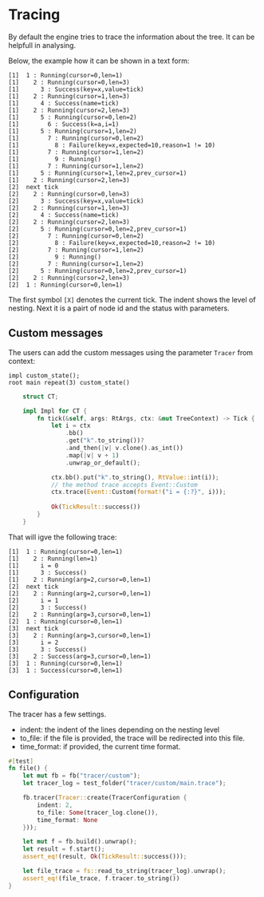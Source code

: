 # Tracing
By default the engine tries to trace the information about the tree.
It can be helpfull in analysing.

Below, the example how it can be shown in a text form:
```text
[1]  1 : Running(cursor=0,len=1)
[1]    2 : Running(cursor=0,len=3)
[1]      3 : Success(key=x,value=tick)
[1]    2 : Running(cursor=1,len=3)
[1]      4 : Success(name=tick)
[1]    2 : Running(cursor=2,len=3)
[1]      5 : Running(cursor=0,len=2)
[1]        6 : Success(k=a,i=1)
[1]      5 : Running(cursor=1,len=2)
[1]        7 : Running(cursor=0,len=2)
[1]          8 : Failure(key=x,expected=10,reason=1 != 10)
[1]        7 : Running(cursor=1,len=2)
[1]          9 : Running()
[1]        7 : Running(cursor=1,len=2)
[1]      5 : Running(cursor=1,len=2,prev_cursor=1)
[1]    2 : Running(cursor=2,len=3)
[2]  next tick
[2]    2 : Running(cursor=0,len=3)
[2]      3 : Success(key=x,value=tick)
[2]    2 : Running(cursor=1,len=3)
[2]      4 : Success(name=tick)
[2]    2 : Running(cursor=2,len=3)
[2]      5 : Running(cursor=0,len=2,prev_cursor=1)
[2]        7 : Running(cursor=0,len=2)
[2]          8 : Failure(key=x,expected=10,reason=2 != 10)
[2]        7 : Running(cursor=1,len=2)
[2]          9 : Running()
[2]        7 : Running(cursor=1,len=2)
[2]      5 : Running(cursor=0,len=2,prev_cursor=1)
[2]    2 : Running(cursor=2,len=3)
[2]  1 : Running(cursor=0,len=1)
```
The first symbol `[X]` denotes the current tick. 
The indent shows the level of nesting.
Next it is a pairt of node id and the status with parameters.

## Custom messages
The users can add the custom messages using the parameter `Tracer` from context:

```f-tree
impl custom_state();
root main repeat(3) custom_state()
```


```rust
    struct CT;

    impl Impl for CT {
        fn tick(&self, args: RtArgs, ctx: &mut TreeContext) -> Tick {
            let i = ctx
                .bb()
                .get("k".to_string())?
                .and_then(|v| v.clone().as_int())
                .map(|v| v + 1)
                .unwrap_or_default();

            ctx.bb().put("k".to_string(), RtValue::int(i));
            // the method trace accepts Event::Custom
            ctx.trace(Event::Custom(format!("i = {:?}", i)));
            
            Ok(TickResult::success())
        }
    }

```

That will igve the following trace:

```
[1]  1 : Running(cursor=0,len=1)
[1]    2 : Running(len=1)
[1]      i = 0
[1]      3 : Success()
[1]    2 : Running(arg=2,cursor=0,len=1)
[2]  next tick
[2]    2 : Running(arg=2,cursor=0,len=1)
[2]      i = 1
[2]      3 : Success()
[2]    2 : Running(arg=3,cursor=0,len=1)
[2]  1 : Running(cursor=0,len=1)
[3]  next tick
[3]    2 : Running(arg=3,cursor=0,len=1)
[3]      i = 2
[3]      3 : Success()
[3]    2 : Success(arg=3,cursor=0,len=1)
[3]  1 : Running(cursor=0,len=1)
[3]  1 : Success(cursor=0,len=1)
```

## Configuration

The tracer has a few settings.
- indent: the indent of the lines depending on the nesting level
- to_file: if the file is provided, the trace will be redirected into this file.
- time_format: if provided, the current time format.

```rust
#[test]
fn file() {
    let mut fb = fb("tracer/custom");
    let tracer_log = test_folder("tracer/custom/main.trace");

    fb.tracer(Tracer::create(TracerConfiguration {
        indent: 2,
        to_file: Some(tracer_log.clone()),
        time_format: None
    }));

    let mut f = fb.build().unwrap();
    let result = f.start();
    assert_eq!(result, Ok(TickResult::success()));

    let file_trace = fs::read_to_string(tracer_log).unwrap();
    assert_eq!(file_trace, f.tracer.to_string())
}
```